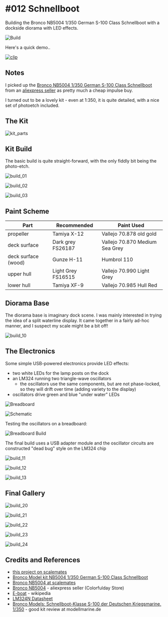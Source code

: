 # #012 Schnellboot

Building the Bronco NB5004 1/350 German S-100 Class Schnellboot with a dockside diorama with LED effects.

![Build](./assets/Schnellboot_build.jpg?raw=true)

Here's a quick demo..

[![clip](https://img.youtube.com/vi/batuUuPX6cY/0.jpg)](https://www.youtube.com/watch?v=batuUuPX6cY)

## Notes

I picked up the [Bronco NB5004 1/350 German S-100 Class Schnellboot](http://www.cn-bronco.com/en/product/html/?316.html)
from an [aliexpress seller](https://www.aliexpress.com/item/32975158986.html) as pretty much a cheap impulse buy.

I turned out to be a lovely kit - even at 1:350, it is quite detailed, with a nice set of photoetch included.

## The Kit

![kit_parts](./assets/kit_parts.jpg?raw=true)

## Kit Build

The basic build is quite straight-forward, with the only fiddly bit being the photo-etch.

![build_01](./assets/build_01.jpg?raw=true)

![build_02](./assets/build_02.jpg?raw=true)

![build_03](./assets/build_03.jpg?raw=true)

## Paint Scheme

| Part                               | Recommended        | Paint Used                       |
|------------------------------------|--------------------|----------------------------------|
| propeller                          | Tamiya X-12        | Vallejo 70.878 old gold          |
| deck surface                       | Dark grey FS26187  | Vallejo 70.870 Medium Sea Grey   |
| deck surface (wood)                | Gunze H-11         | Humbrol 110                      |
| upper hull                         | Light Grey FS16515 | Vallejo 70.990 Light Grey        |
| lower hull                         | Tamiya XF-9        | Vallejo 70.985 Hull Red          |

## Diorama Base

The diorama base is imaginary dock scene. I was mainly interested in trying the idea of a split waterline display.
It came together in a fairly ad-hoc manner, and I suspect my scale might be a bit off!

![build_10](./assets/build_10.jpg?raw=true)

## The Electronics

Some simple USB-powered electronics provide LED effects:

* two white LEDs for the lamp posts on the dock
* an LM324 running two triangle-wave oscillators
    * the oscillators use the same components, but are not phase-locked, so they will drift over time (adding variety to the display)
* oscillators drive green and blue "under water" LEDs

![Breadboard](./assets/Schnellboot_bb.jpg?raw=true)

![Schematic](./assets/Schnellboot_schematic.jpg?raw=true)

Testing the oscillators on a breadboard:

![Breadboard Build](./assets/Schnellboot_bb_build.jpg?raw=true)

The final build uses a USB adapter module and the oscillator circuits are constructed "dead bug" style on the LM324 chip

![build_11](./assets/build_11.jpg?raw=true)

![build_12](./assets/build_12.jpg?raw=true)

![build_13](./assets/build_13.jpg?raw=true)

## Final Gallery

![build_20](./assets/build_20.jpg?raw=true)

![build_21](./assets/build_21.jpg?raw=true)

![build_22](./assets/build_22.jpg?raw=true)

![build_23](./assets/build_23.jpg?raw=true)

![build_24](./assets/build_24.jpg?raw=true)

## Credits and References

* [this project on scalemates](https://www.scalemates.com/profiles/mate.php?id=74137&p=projects&project=94846)
* [Bronco Model kit NB5004 1/350 German S-100 Class Schnellboot](http://www.cn-bronco.com/en/product/html/?316.html)
* [Bronco NB5004 at scalemates](https://www.scalemates.com/kits/bronco-nb5004-german-s-100-class-schnellboot--224486)
* [Bronco NB5004](https://www.aliexpress.com/item/32975158986.html) - aliexpress seller (Colorfulday Store)
* [E-boat](https://en.wikipedia.org/wiki/E-boat) - wikipedia
* [LM324N Datasheet](https://www.futurlec.com/Linear/LM324N.shtml)
* [Bronco Models: Schnellboot-Klasse S-100 der Deutschen Kriegsmarine, 1/350](http://www.modellmarine.de/index.php/bausatzvorstellungen/286-bro/2061-bronco-models-deutsche-schnellboot-klasse-s-100-1350) - good kit review at modellmarine.de
